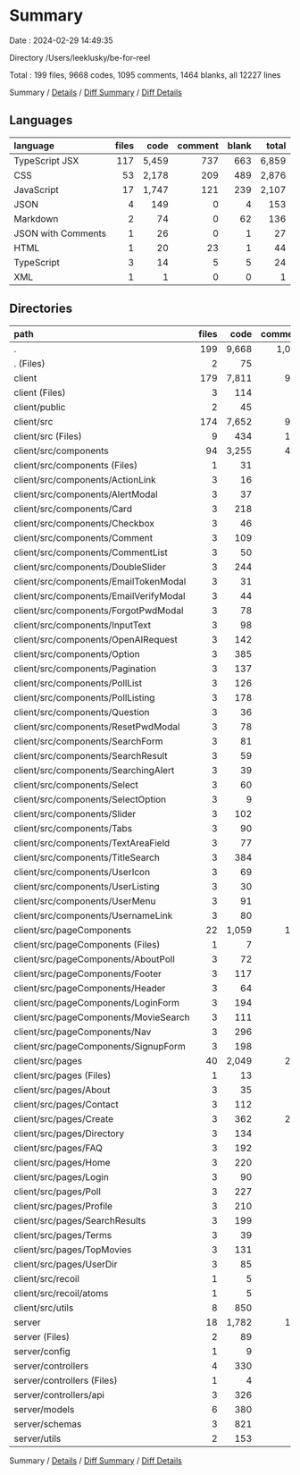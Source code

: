 # Summary

Date : 2024-02-29 14:49:35

Directory /Users/leeklusky/be-for-reel

Total : 199 files,  9668 codes, 1095 comments, 1464 blanks, all 12227 lines

Summary / [Details](details.md) / [Diff Summary](diff.md) / [Diff Details](diff-details.md)

## Languages
| language | files | code | comment | blank | total |
| :--- | ---: | ---: | ---: | ---: | ---: |
| TypeScript JSX | 117 | 5,459 | 737 | 663 | 6,859 |
| CSS | 53 | 2,178 | 209 | 489 | 2,876 |
| JavaScript | 17 | 1,747 | 121 | 239 | 2,107 |
| JSON | 4 | 149 | 0 | 4 | 153 |
| Markdown | 2 | 74 | 0 | 62 | 136 |
| JSON with Comments | 1 | 26 | 0 | 1 | 27 |
| HTML | 1 | 20 | 23 | 1 | 44 |
| TypeScript | 3 | 14 | 5 | 5 | 24 |
| XML | 1 | 1 | 0 | 0 | 1 |

## Directories
| path | files | code | comment | blank | total |
| :--- | ---: | ---: | ---: | ---: | ---: |
| . | 199 | 9,668 | 1,095 | 1,464 | 12,227 |
| . (Files) | 2 | 75 | 0 | 42 | 117 |
| client | 179 | 7,811 | 974 | 1,182 | 9,967 |
| client (Files) | 3 | 114 | 0 | 23 | 137 |
| client/public | 2 | 45 | 23 | 2 | 70 |
| client/src | 174 | 7,652 | 951 | 1,157 | 9,760 |
| client/src (Files) | 9 | 434 | 138 | 86 | 658 |
| client/src/components | 94 | 3,255 | 408 | 525 | 4,188 |
| client/src/components (Files) | 1 | 31 | 0 | 1 | 32 |
| client/src/components/ActionLink | 3 | 16 | 6 | 7 | 29 |
| client/src/components/AlertModal | 3 | 37 | 5 | 8 | 50 |
| client/src/components/Card | 3 | 218 | 14 | 38 | 270 |
| client/src/components/Checkbox | 3 | 46 | 10 | 10 | 66 |
| client/src/components/Comment | 3 | 109 | 23 | 22 | 154 |
| client/src/components/CommentList | 3 | 50 | 9 | 9 | 68 |
| client/src/components/DoubleSlider | 3 | 244 | 24 | 38 | 306 |
| client/src/components/EmailTokenModal | 3 | 31 | 8 | 11 | 50 |
| client/src/components/EmailVerifyModal | 3 | 44 | 4 | 9 | 57 |
| client/src/components/ForgotPwdModal | 3 | 78 | 7 | 12 | 97 |
| client/src/components/InputText | 3 | 98 | 26 | 17 | 141 |
| client/src/components/OpenAIRequest | 3 | 142 | 13 | 23 | 178 |
| client/src/components/Option | 3 | 385 | 37 | 50 | 472 |
| client/src/components/Pagination | 3 | 137 | 0 | 18 | 155 |
| client/src/components/PollList | 3 | 126 | 8 | 18 | 152 |
| client/src/components/PollListing | 3 | 178 | 20 | 20 | 218 |
| client/src/components/Question | 3 | 36 | 5 | 9 | 50 |
| client/src/components/ResetPwdModal | 3 | 78 | 7 | 12 | 97 |
| client/src/components/SearchForm | 3 | 81 | 7 | 14 | 102 |
| client/src/components/SearchResult | 3 | 59 | 7 | 11 | 77 |
| client/src/components/SearchingAlert | 3 | 39 | 1 | 8 | 48 |
| client/src/components/Select | 3 | 60 | 9 | 13 | 82 |
| client/src/components/SelectOption | 3 | 9 | 5 | 7 | 21 |
| client/src/components/Slider | 3 | 102 | 20 | 17 | 139 |
| client/src/components/Tabs | 3 | 90 | 6 | 17 | 113 |
| client/src/components/TextAreaField | 3 | 77 | 20 | 12 | 109 |
| client/src/components/TitleSearch | 3 | 384 | 79 | 48 | 511 |
| client/src/components/UserIcon | 3 | 69 | 0 | 10 | 79 |
| client/src/components/UserListing | 3 | 30 | 12 | 8 | 50 |
| client/src/components/UserMenu | 3 | 91 | 8 | 14 | 113 |
| client/src/components/UsernameLink | 3 | 80 | 8 | 14 | 102 |
| client/src/pageComponents | 22 | 1,059 | 106 | 163 | 1,328 |
| client/src/pageComponents (Files) | 1 | 7 | 0 | 1 | 8 |
| client/src/pageComponents/AboutPoll | 3 | 72 | 9 | 11 | 92 |
| client/src/pageComponents/Footer | 3 | 117 | 2 | 20 | 139 |
| client/src/pageComponents/Header | 3 | 64 | 19 | 13 | 96 |
| client/src/pageComponents/LoginForm | 3 | 194 | 20 | 24 | 238 |
| client/src/pageComponents/MovieSearch | 3 | 111 | 16 | 25 | 152 |
| client/src/pageComponents/Nav | 3 | 296 | 15 | 44 | 355 |
| client/src/pageComponents/SignupForm | 3 | 198 | 25 | 25 | 248 |
| client/src/pages | 40 | 2,049 | 253 | 298 | 2,600 |
| client/src/pages (Files) | 1 | 13 | 0 | 1 | 14 |
| client/src/pages/About | 3 | 35 | 2 | 7 | 44 |
| client/src/pages/Contact | 3 | 112 | 1 | 14 | 127 |
| client/src/pages/Create | 3 | 362 | 205 | 78 | 645 |
| client/src/pages/Directory | 3 | 134 | 4 | 21 | 159 |
| client/src/pages/FAQ | 3 | 192 | 0 | 20 | 212 |
| client/src/pages/Home | 3 | 220 | 2 | 25 | 247 |
| client/src/pages/Login | 3 | 90 | 3 | 15 | 108 |
| client/src/pages/Poll | 3 | 227 | 14 | 26 | 267 |
| client/src/pages/Profile | 3 | 210 | 16 | 31 | 257 |
| client/src/pages/SearchResults | 3 | 199 | 1 | 22 | 222 |
| client/src/pages/Terms | 3 | 39 | 1 | 6 | 46 |
| client/src/pages/TopMovies | 3 | 131 | 3 | 17 | 151 |
| client/src/pages/UserDir | 3 | 85 | 1 | 15 | 101 |
| client/src/recoil | 1 | 5 | 0 | 2 | 7 |
| client/src/recoil/atoms | 1 | 5 | 0 | 2 | 7 |
| client/src/utils | 8 | 850 | 46 | 83 | 979 |
| server | 18 | 1,782 | 121 | 240 | 2,143 |
| server (Files) | 2 | 89 | 4 | 12 | 105 |
| server/config | 1 | 9 | 7 | 5 | 21 |
| server/controllers | 4 | 330 | 15 | 50 | 395 |
| server/controllers (Files) | 1 | 4 | 0 | 4 | 8 |
| server/controllers/api | 3 | 326 | 15 | 46 | 387 |
| server/models | 6 | 380 | 6 | 33 | 419 |
| server/schemas | 3 | 821 | 75 | 121 | 1,017 |
| server/utils | 2 | 153 | 14 | 19 | 186 |

Summary / [Details](details.md) / [Diff Summary](diff.md) / [Diff Details](diff-details.md)
